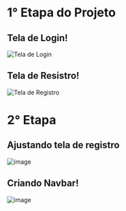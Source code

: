# 1° Etapa do Projeto

## Tela de Login!
![Tela de Login](https://user-images.githubusercontent.com/72478689/227917414-fc44102e-c04d-4d78-826f-47a90d29c32c.png)


## Tela de Resistro! 

![Tela de Registro](https://user-images.githubusercontent.com/72478689/227917515-a98981fe-3bb5-4aba-a350-bf249b185875.png)


# 2° Etapa

## Ajustando tela de registro

![image](https://user-images.githubusercontent.com/72478689/230803299-d0842471-aa19-4fbd-a215-3d712de632bc.png)

## Criando Navbar! 

![image](https://user-images.githubusercontent.com/72478689/230803256-68f0296b-eeb0-4bd4-9f23-837d797c8bc1.png)
